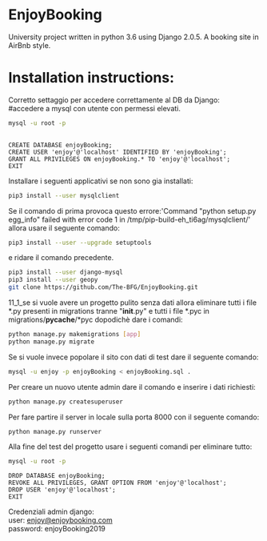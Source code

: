 # EnjoyBooking
University project written in python 3.6 using Django 2.0.5. A booking site in AirBnb style. 


# Installation instructions:

Corretto settaggio per accedere correttamente al DB da Django:  
#accedere a mysql con utente con permessi elevati.
```sh
mysql -u root -p 
  
```
```mysql
CREATE DATABASE enjoyBooking; 
CREATE USER 'enjoy'@'localhost' IDENTIFIED BY 'enjoyBooking';  
GRANT ALL PRIVILEGES ON enjoyBooking.* TO 'enjoy'@'localhost';  
EXIT
```
Installare i seguenti applicativi se non sono gia installati:
```sh
pip3 install --user mysqlclient 
```
Se il comando di prima provoca questo errore:'Command "python setup.py egg_info" failed with error code 1 in /tmp/pip-build-eh_ti6ag/mysqlclient/' allora usare il seguente comando: 
```sh
pip3 install --user --upgrade setuptools
```
e ridare il comando precedente.  
```sh
pip3 install --user django-mysql  
pip3 install --user geopy  
git clone https://github.com/The-BFG/EnjoyBooking.git  
```
11_1_se si vuole avere un progetto pulito senza dati allora eliminare tutti i file *.py presenti in migrations tranne "__init__.py" e tutti i file *.pyc in migrations/__pycache__/*pyc dopodichè dare i comandi:  
```sh
python manage.py makemigrations [app]  
python manage.py migrate  
```
Se si vuole invece popolare il sito con dati di test dare il seguente comando:  
```sh
mysql -u enjoy -p enjoyBooking < enjoyBooking.sql .  
```
Per creare un nuovo utente admin dare il comando e inserire i dati richiesti:  
```sh
python manage.py createsuperuser 
```
Per fare partire il server in locale sulla porta 8000 con il seguente comando:  
```sh
python manage.py runserver  
```  
  
Alla fine del test del progetto usare i seguenti comandi per eliminare tutto:  
```sh
mysql -u root -p  
```
```mysql
DROP DATABASE enjoyBooking;  
REVOKE ALL PRIVILEGES, GRANT OPTION FROM 'enjoy'@'localhost';  
DROP USER 'enjoy'@'localhost';  
EXIT
```  
  
Credenziali admin django:  
user: enjoy@enjoybooking.com  
password: enjoyBooking2019
